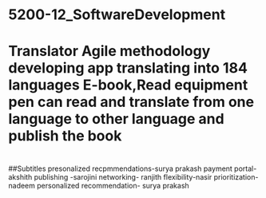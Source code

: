 # 5200-12_SoftwareDevelopment
# Translator Agile methodology developing app translating into 184 languages E-book,Read equipment pen can read and translate from one language to other language and publish the book
#


##Subtitles
presonalized recpmmendations-surya prakash
payment portal- akshith
publishing -sarojini
networking- ranjith
 flexibility-nasir
prioritization-nadeem
personalized recommendation- surya prakash

